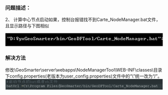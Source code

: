 ### 问题描述： ###
2、	计算中心节点启动如果，控制台报错找不到Carte_NodeManager.bat文件，且显示路径与下图相似

![](picture/GeoSmarter2_1.png)

### 解决方法 ###
修改\GeoSmarter\server\webapps\NodeManagerTool\WEB-INF\classes\目录下config.properties(老版本为user_config.properties)文件中的“\”统一改为“/”。
![](picture/GeoSmarter2_2.png)